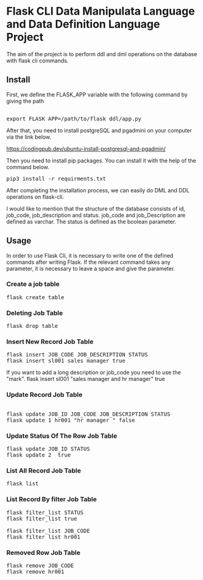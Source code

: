 # Flask CLI Data Manipulata Language and Data Definition Language Project

The aim of the project is to perform ddl and dml operations on the database with flask cli commands. 


## Install
First, we define the FLASK_APP variable with the following command by giving the path
<pre>

export FLASK_APP=/path/to/flask_ddl/app.py 
</pre>

After that, you need to install postgreSQL and pgadmini on your computer via the link below. 

https://codingpub.dev/ubuntu-install-postgresql-and-pgadmin/

Then you need to install pip packages. You can install it with the help of the command below. 
<pre>
pip3 install -r requirments.txt
</pre>

After completing the installation process, we can easily do DML and DDL operations on flask-cli. 

I would like to mention that the structure of the database consists of id, job_code, job_description and status. job_code and job_Description are defined as varchar. The status is defined as the boolean parameter. 

## Usage

In order to use Flask Cli, it is necessary to write one of the defined commands after writing Flask. If the relevant command takes any parameter, it is necessary to leave a space and give the parameter. 

### Create a job table 
<pre>
flask create_table
</pre>

### Deleting Job Table
<pre>
flask drop_table
</pre>

### Insert New Record Job Table 
<pre>
flask insert JOB_CODE JOB_DESCRIPTION STATUS
flask insert sl001 sales_manager true
</pre>

If you want to add a long description or job_code you need to use the "mark". 
flask insert sl001 "sales manager and hr manager" true


### Update  Record Job Table 
<pre>

flask update JOB_ID JOB_CODE JOB_DESCRIPTION STATUS
flask update 1 hr001 "hr_manager " false
</pre>

### Update Status Of The Row  Job Table
<pre>
flask update JOB_ID STATUS
flask update 2  true
</pre>


### List All Record Job Table 
<pre>
flask list
</pre>

### List  Record By filter Job Table 
<pre>
flask filter_list STATUS
flask filter_list true

flask filter_list JOB_CODE
flask filter_list hr001
</pre>


### Removed Row Job Table 
<pre>
flask remove JOB_CODE
flask remove hr001
</pre>
